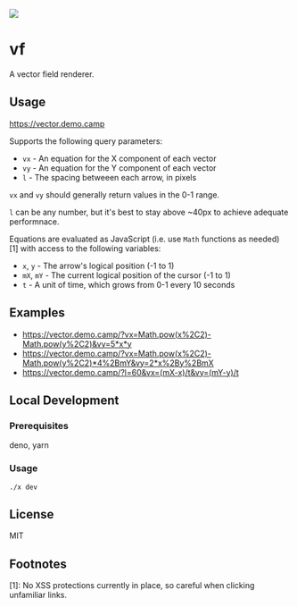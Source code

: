 ![](https://i.imgur.com/NXF0bPL.png)

# vf

A vector field renderer.

## Usage

https://vector.demo.camp

Supports the following query parameters:

- `vx` - An equation for the X component of each vector
- `vy` - An equation for the Y component of each vector
- `l` - The spacing betweeen each arrow, in pixels

`vx` and `vy` should generally return values in the 0-1 range.

`l` can be any number, but it's best to stay above ~40px to achieve adequate
performnace.

Equations are evaluated as JavaScript (i.e. use `Math` functions as needed) [1] with
access to the following variables:
- `x`, `y` - The arrow's logical position (-1 to 1)
- `mX`, `mY` - The current logical position of the cursor (-1 to 1)
- `t` - A unit of time, which grows from 0-1 every 10 seconds

## Examples

- https://vector.demo.camp/?vx=Math.pow(x%2C2)-Math.pow(y%2C2)&vy=5*x*y
- https://vector.demo.camp/?vx=Math.pow(x%2C2)-Math.pow(y%2C2)*4%2BmY&vy=2*x%2By%2BmX
- https://vector.demo.camp/?l=60&vx=(mX-x)/t&vy=(mY-y)/t

## Local Development

### Prerequisites

deno, yarn

### Usage 

```
./x dev
```

## License

MIT

## Footnotes

[1]: No XSS protections currently in place, so careful when clicking unfamiliar links.
